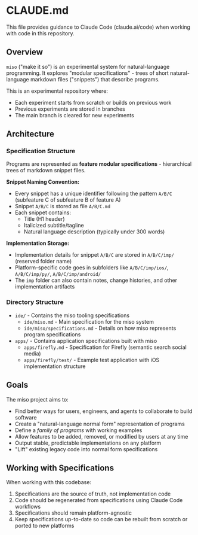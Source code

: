 # CLAUDE.md

This file provides guidance to Claude Code (claude.ai/code) when working with code in this repository.

## Overview

`miso` ("make it so") is an experimental system for natural-language programming. It explores "modular specifications" - trees of short natural-language markdown files ("snippets") that describe programs.

This is an experimental repository where:
- Each experiment starts from scratch or builds on previous work
- Previous experiments are stored in branches
- The main branch is cleared for new experiments

## Architecture

### Specification Structure

Programs are represented as **feature modular specifications** - hierarchical trees of markdown snippet files.

**Snippet Naming Convention:**
- Every snippet has a unique identifier following the pattern `A/B/C` (subfeature C of subfeature B of feature A)
- Snippet `A/B/C` is stored as file `A/B/C.md`
- Each snippet contains:
  - Title (H1 header)
  - Italicized subtitle/tagline
  - Natural language description (typically under 300 words)

**Implementation Storage:**
- Implementation details for snippet `A/B/C` are stored in `A/B/C/imp/` (reserved folder name)
- Platform-specific code goes in subfolders like `A/B/C/imp/ios/`, `A/B/C/imp/py/`, `A/B/C/imp/android/`
- The `imp` folder can also contain notes, change histories, and other implementation artifacts

### Directory Structure

- `ide/` - Contains the miso tooling specifications
  - `ide/miso.md` - Main specification for the miso system
  - `ide/miso/specifications.md` - Details on how miso represents program specifications
- `apps/` - Contains application specifications built with miso
  - `apps/firefly.md` - Specification for Firefly (semantic search social media)
  - `apps/firefly/test/` - Example test application with iOS implementation structure

## Goals

The miso project aims to:
- Find better ways for users, engineers, and agents to collaborate to build software
- Create a "natural-language normal form" representation of programs
- Define a *family of programs* with working examples
- Allow features to be added, removed, or modified by users at any time
- Output stable, predictable implementations on any platform
- "Lift" existing legacy code into normal form specifications

## Working with Specifications

When working with this codebase:
1. Specifications are the source of truth, not implementation code
2. Code should be regenerated from specifications using Claude Code workflows
3. Specifications should remain platform-agnostic
4. Keep specifications up-to-date so code can be rebuilt from scratch or ported to new platforms